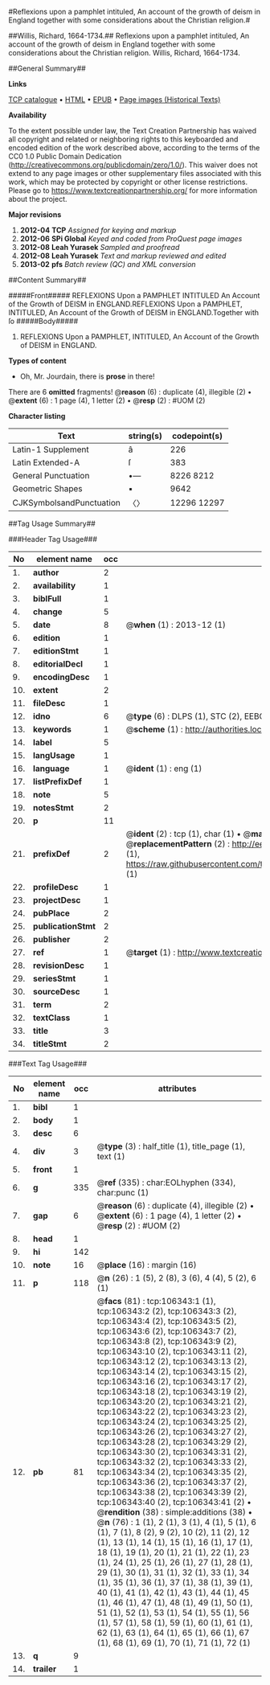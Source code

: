 #Reflexions upon a pamphlet intituled, An account of the growth of deism in England together with some considerations about the Christian religion.#

##Willis, Richard, 1664-1734.##
Reflexions upon a pamphlet intituled, An account of the growth of deism in England together with some considerations about the Christian religion.
Willis, Richard, 1664-1734.

##General Summary##

**Links**

[TCP catalogue](http://www.ota.ox.ac.uk/tcp/)  • 
[HTML](http://tei.it.ox.ac.uk/tcp/Texts-HTML/free/A66/A66485.html)  • 
[EPUB](http://tei.it.ox.ac.uk/tcp/Texts-EPUB/free/A66/A66485.epub) • 
[Page images (Historical Texts)](https://historicaltexts.jisc.ac.uk/eebo-17294811e)

**Availability**

To the extent possible under law, the Text Creation Partnership has waived all copyright and related or neighboring rights to this keyboarded and encoded edition of the work described above, according to the terms of the CC0 1.0 Public Domain Dedication (http://creativecommons.org/publicdomain/zero/1.0/). This waiver does not extend to any page images or other supplementary files associated with this work, which may be protected by copyright or other license restrictions. Please go to https://www.textcreationpartnership.org/ for more information about the project.

**Major revisions**

1. __2012-04__ __TCP__ *Assigned for keying and markup*
1. __2012-06__ __SPi Global__ *Keyed and coded from ProQuest page images*
1. __2012-08__ __Leah Yurasek__ *Sampled and proofread*
1. __2012-08__ __Leah Yurasek__ *Text and markup reviewed and edited*
1. __2013-02__ __pfs__ *Batch review (QC) and XML conversion*

##Content Summary##

#####Front#####
REFLEXIONS Upon a PAMPHLET INTITULED An Account of the Growth of DEISM in ENGLAND.REFLEXIONS Upon a PAMPHLET, INTITULED, An Account of the Growth of DEISM in ENGLAND.Together with ſo
#####Body#####

1. REFLEXIONS Upon a PAMPHLET, INTITULED, An Account of the Growth of DEISM in ENGLAND.

**Types of content**

  * Oh, Mr. Jourdain, there is **prose** in there!

There are 6 **omitted** fragments! 
 @__reason__ (6) : duplicate (4), illegible (2)  •  @__extent__ (6) : 1 page (4), 1 letter (2)  •  @__resp__ (2) : #UOM (2)

**Character listing**


|Text|string(s)|codepoint(s)|
|---|---|---|
|Latin-1 Supplement|â|226|
|Latin Extended-A|ſ|383|
|General Punctuation|•—|8226 8212|
|Geometric Shapes|▪|9642|
|CJKSymbolsandPunctuation|〈〉|12296 12297|

##Tag Usage Summary##

###Header Tag Usage###

|No|element name|occ|attributes|
|---|---|---|---|
|1.|__author__|2||
|2.|__availability__|1||
|3.|__biblFull__|1||
|4.|__change__|5||
|5.|__date__|8| @__when__ (1) : 2013-12 (1)|
|6.|__edition__|1||
|7.|__editionStmt__|1||
|8.|__editorialDecl__|1||
|9.|__encodingDesc__|1||
|10.|__extent__|2||
|11.|__fileDesc__|1||
|12.|__idno__|6| @__type__ (6) : DLPS (1), STC (2), EEBO-CITATION (1), OCLC (1), VID (1)|
|13.|__keywords__|1| @__scheme__ (1) : http://authorities.loc.gov/ (1)|
|14.|__label__|5||
|15.|__langUsage__|1||
|16.|__language__|1| @__ident__ (1) : eng (1)|
|17.|__listPrefixDef__|1||
|18.|__note__|5||
|19.|__notesStmt__|2||
|20.|__p__|11||
|21.|__prefixDef__|2| @__ident__ (2) : tcp (1), char (1)  •  @__matchPattern__ (2) : ([0-9\-]+):([0-9IVX]+) (1), (.+) (1)  •  @__replacementPattern__ (2) : http://eebo.chadwyck.com/downloadtiff?vid=$1&page=$2 (1), https://raw.githubusercontent.com/textcreationpartnership/Texts/master/tcpchars.xml#$1 (1)|
|22.|__profileDesc__|1||
|23.|__projectDesc__|1||
|24.|__pubPlace__|2||
|25.|__publicationStmt__|2||
|26.|__publisher__|2||
|27.|__ref__|1| @__target__ (1) : http://www.textcreationpartnership.org/docs/. (1)|
|28.|__revisionDesc__|1||
|29.|__seriesStmt__|1||
|30.|__sourceDesc__|1||
|31.|__term__|2||
|32.|__textClass__|1||
|33.|__title__|3||
|34.|__titleStmt__|2||


###Text Tag Usage###

|No|element name|occ|attributes|
|---|---|---|---|
|1.|__bibl__|1||
|2.|__body__|1||
|3.|__desc__|6||
|4.|__div__|3| @__type__ (3) : half_title (1), title_page (1), text (1)|
|5.|__front__|1||
|6.|__g__|335| @__ref__ (335) : char:EOLhyphen (334), char:punc (1)|
|7.|__gap__|6| @__reason__ (6) : duplicate (4), illegible (2)  •  @__extent__ (6) : 1 page (4), 1 letter (2)  •  @__resp__ (2) : #UOM (2)|
|8.|__head__|1||
|9.|__hi__|142||
|10.|__note__|16| @__place__ (16) : margin (16)|
|11.|__p__|118| @__n__ (26) : 1 (5), 2 (8), 3 (6), 4 (4), 5 (2), 6 (1)|
|12.|__pb__|81| @__facs__ (81) : tcp:106343:1 (1), tcp:106343:2 (2), tcp:106343:3 (2), tcp:106343:4 (2), tcp:106343:5 (2), tcp:106343:6 (2), tcp:106343:7 (2), tcp:106343:8 (2), tcp:106343:9 (2), tcp:106343:10 (2), tcp:106343:11 (2), tcp:106343:12 (2), tcp:106343:13 (2), tcp:106343:14 (2), tcp:106343:15 (2), tcp:106343:16 (2), tcp:106343:17 (2), tcp:106343:18 (2), tcp:106343:19 (2), tcp:106343:20 (2), tcp:106343:21 (2), tcp:106343:22 (2), tcp:106343:23 (2), tcp:106343:24 (2), tcp:106343:25 (2), tcp:106343:26 (2), tcp:106343:27 (2), tcp:106343:28 (2), tcp:106343:29 (2), tcp:106343:30 (2), tcp:106343:31 (2), tcp:106343:32 (2), tcp:106343:33 (2), tcp:106343:34 (2), tcp:106343:35 (2), tcp:106343:36 (2), tcp:106343:37 (2), tcp:106343:38 (2), tcp:106343:39 (2), tcp:106343:40 (2), tcp:106343:41 (2)  •  @__rendition__ (38) : simple:additions (38)  •  @__n__ (76) : 1 (1), 2 (1), 3 (1), 4 (1), 5 (1), 6 (1), 7 (1), 8 (2), 9 (2), 10 (2), 11 (2), 12 (1), 13 (1), 14 (1), 15 (1), 16 (1), 17 (1), 18 (1), 19 (1), 20 (1), 21 (1), 22 (1), 23 (1), 24 (1), 25 (1), 26 (1), 27 (1), 28 (1), 29 (1), 30 (1), 31 (1), 32 (1), 33 (1), 34 (1), 35 (1), 36 (1), 37 (1), 38 (1), 39 (1), 40 (1), 41 (1), 42 (1), 43 (1), 44 (1), 45 (1), 46 (1), 47 (1), 48 (1), 49 (1), 50 (1), 51 (1), 52 (1), 53 (1), 54 (1), 55 (1), 56 (1), 57 (1), 58 (1), 59 (1), 60 (1), 61 (1), 62 (1), 63 (1), 64 (1), 65 (1), 66 (1), 67 (1), 68 (1), 69 (1), 70 (1), 71 (1), 72 (1)|
|13.|__q__|9||
|14.|__trailer__|1||
